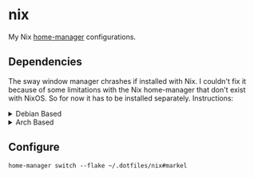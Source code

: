 # nix
My Nix [home-manager](https://github.com/nix-community/home-manager) configurations. 

## Dependencies
The sway window manager chrashes if installed with Nix. I couldn't fix it because of some limitations with the Nix home-manager that don't exist with NixOS. So for now it has to be installed separately. Instructions:

<details><summary>Debian Based</summary>

```
sudo apt install sway
```
</details>
<details><summary>Arch Based</summary>

```
sudo pacman -S sway
```
</details>

## Configure

```
home-manager switch --flake ~/.dotfiles/nix#markel
```
